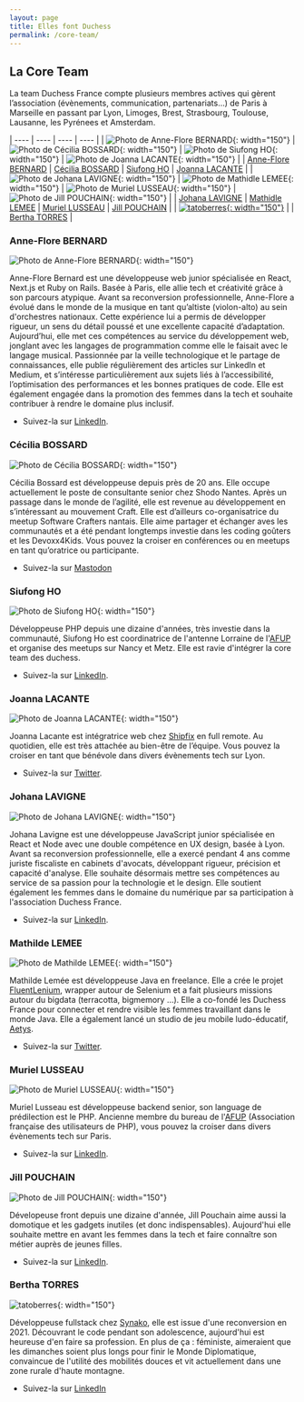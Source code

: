 ```yaml
---
layout: page
title: Elles font Duchess
permalink: /core-team/
---
```


## La Core Team
La team Duchess France compte plusieurs membres actives qui gèrent l’association (évènements, communication, partenariats…) de Paris à Marseille en passant par Lyon, Limoges, Brest, Strasbourg, Toulouse, Lausanne, les Pyrénees et Amsterdam.

| ---- | ---- | ---- | ---- |
| ![Photo de Anne-Flore BERNARD](/assets/core-team/anne-flore-bernard.png){: width="150"} | ![Photo de Cécilia BOSSARD](/assets/core-team/cecilia-bossard.jpg){: width="150"} | ![Photo de Siufong HO](/assets/core-team/siufong-ho.jpg){: width="150"} | ![Photo de Joanna LACANTE](/assets/core-team/joanna-lacante.jpg){: width="150"} |
| [Anne-Flore BERNARD](#anne_flore_bernard) | [Cécilia BOSSARD](#cecilia_bossard) | [Siufong HO](#siufong_ho) | [Joanna LACANTE](#joanna_lacante) |
| ![Photo de Johana LAVIGNE](/assets/core-team/johana-lavigne.jpg){: width="150"} | ![Photo de Mathidle LEMEE](/assets/core-team/mathilde-lemee.png){: width="150"} | ![Photo de Muriel LUSSEAU](/assets/core-team/muriel-lusseau.jpg){: width="150"} | ![Photo de Jill POUCHAIN](/assets/core-team/jill-pouchain.jpg){: width="150"} |
| [Johana LAVIGNE](#johana_lavigne) | [Mathidle LEMEE](#mathilde_lemee) | [Muriel LUSSEAU](#muriel_lusseau) | [Jill POUCHAIN](#jill_pouchain) |
| [![tatoberres](/assets/core-team/bertha-torres.png){: width="150"}](#tatoberres) | 
| [Bertha TORRES](#tatoberres) |

### <a name="anne_flore_bernard"></a>Anne-Flore BERNARD
![Photo de Anne-Flore BERNARD](/assets/core-team/anne-flore-bernard.png){: width="150"}

Anne-Flore Bernard est une développeuse web junior spécialisée en React, Next.js et Ruby on Rails. Basée à Paris, elle allie tech et créativité grâce à son parcours atypique.
Avant sa reconversion professionnelle, Anne-Flore a évolué dans le monde de la musique en tant qu’altiste (violon-alto) au sein d'orchestres nationaux. Cette expérience lui a permis de développer rigueur, un sens du détail poussé et une excellente capacité d’adaptation. Aujourd’hui, elle met ces compétences au service du développement web, jonglant avec les langages de programmation comme elle le faisait avec le langage musical.
Passionnée par la veille technologique et le partage de connaissances, elle publie régulièrement des articles sur LinkedIn et Medium, et s’intéresse particulièrement aux sujets liés à l’accessibilité, l’optimisation des performances et les bonnes pratiques de code. Elle est également engagée dans la promotion des femmes dans la tech et souhaite contribuer à rendre le domaine plus inclusif.

- Suivez-la sur [LinkedIn](https://www.linkedin.com/in/anne-flore-bernard-84b060291/).

### <a name="cecilia_bossard"></a>Cécilia BOSSARD
![Photo de Cécilia BOSSARD](/assets/core-team/cecilia-bossard.jpg){: width="150"}

Cécilia Bossard est développeuse depuis près de 20 ans. Elle occupe actuellement le poste de consultante senior chez Shodo Nantes. Après un passage dans le monde de l’agilité, elle est revenue au développement en s’intéressant au mouvement Craft. Elle est d’ailleurs co-organisatrice du meetup Software Crafters nantais. Elle aime partager et échanger aves les communautés et a été pendant longtemps investie dans les coding goûters et les Devoxx4Kids. Vous pouvez la croiser en conférences ou en meetups en tant qu’oratrice ou participante.

- Suivez-la sur [Mastodon](https://cbossard@piaille.fr/@cbossard)

### <a name="siufong_ho"></a>Siufong HO
![Photo de Siufong HO](/assets/core-team/siufong-ho.jpg){: width="150"}

Développeuse PHP depuis une dizaine d'années, très investie dans la communauté, Siufong Ho est coordinatrice de l'antenne Lorraine de l'[AFUP](https://afup.org/) et organise des meetups sur Nancy et Metz. Elle est ravie d'intégrer la core team des duchess.

- Suivez-la sur [LinkedIn](https://fr.linkedin.com/in/siufong-ho).

### <a name="joanna_lacante"></a>Joanna LACANTE
![Photo de Joanna LACANTE](/assets/core-team/joanna-lacante.jpg){: width="150"}

Joanna Lacante est intégratrice web chez [Shipfix](https://www.shipfix.com) en full remote.
Au quotidien, elle est très attachée au bien-être de l’équipe.
Vous pouvez la croiser en tant que bénévole dans divers évènements tech sur Lyon.

- Suivez-la sur [Twitter](https://twitter.com/joanna_lacante).

### <a name="johana_lavigne"></a>Johana LAVIGNE
![Photo de Johana LAVIGNE](/assets/core-team/johana-lavigne.jpg){: width="150"}

Johana Lavigne est une développeuse JavaScript junior spécialisée en React et Node avec une double compétence en UX design, basée à Lyon. 
Avant sa reconversion professionnelle, elle a exercé pendant 4 ans comme juriste fiscaliste en cabinets d'avocats, développant rigueur, précision et capacité d'analyse. 
Elle souhaite désormais mettre ses compétences au service de sa passion pour la technologie et le design. Elle soutient également les femmes dans le domaine du numérique par sa participation à l'association Duchess France.

- Suivez-la sur [LinkedIn](https://www.linkedin.com/in/johana-lavigne/).

### <a name="mathilde_lemee"></a>Mathilde LEMEE
![Photo de Mathilde LEMEE](/assets/core-team/mathilde-lemee.png){: width="150"}

Mathilde Lemée est développeuse Java en freelance.
Elle a crée le projet [FluentLenium](https://github.com/FluentLenium/FluentLenium), wrapper autour de Selenium et a fait plusieurs missions autour du bigdata (terracotta, bigmemory …).
Elle a co-fondé les Duchess France pour connecter et rendre visible les femmes travaillant dans le monde Java.
Elle a également lancé un studio de jeu mobile ludo-éducatif, [Aetys](http://www.aetys.fr/).
- Suivez-la sur [Twitter](https://twitter.com/MathildeLemee).

### <a name="muriel_lusseau"></a>Muriel LUSSEAU
![Photo de Muriel LUSSEAU](/assets/core-team/muriel-lusseau.jpg){: width="150"}

Muriel Lusseau est développeuse backend senior, son language de prédilection est le PHP.
Ancienne membre du bureau de l'[AFUP](https://afup.org/) (Association française des utilisateurs de PHP), vous pouvez la croiser dans divers évènements tech sur Paris.

- Suivez-la sur [LinkedIn](https://www.linkedin.com/in/muriel-l).

### <a name="jill_pouchain"></a>Jill POUCHAIN
![Photo de Jill POUCHAIN](/assets/core-team/jill-pouchain.jpg){: width="150"}

Dévelopeuse front depuis une dizaine d'année, Jill Pouchain aime aussi la domotique et les gadgets inutiles (et donc indispensables). Aujourd'hui elle souhaite mettre en avant les femmes dans la tech et faire connaître son métier auprès de jeunes filles.

- Suivez-la sur [LinkedIn](https://www.linkedin.com/in/jill-pouchain/).

### <a name="tatoberres"></a>Bertha TORRES
![tatoberres](/assets/core-team/bertha-torres.png){: width="150"}

Développeuse fullstack chez [Synako](https://www.synako.fr), elle est issue d'une reconversion en 2021. Découvrant le code pendant son adolescence, aujourd'hui est heureuse d'en faire sa profession. En plus de ça : féministe, aimeraient que les dimanches soient plus longs pour finir le Monde Diplomatique, convaincue de l'utilité des mobilités douces et vit actuellement dans une zone rurale d'haute montagne.

- Suivez-la sur [LinkedIn](https://www.linkedin.com/in/berthatorres/)
